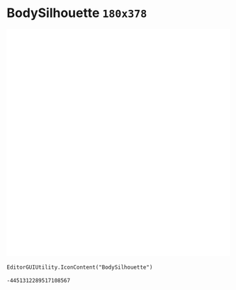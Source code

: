 # BodySilhouette `180x378`
<img src="/img/BodySilhouette.png" width=512 height=512>

``` CSharp
EditorGUIUtility.IconContent("BodySilhouette")
```
```
-4451312289517108567
```

